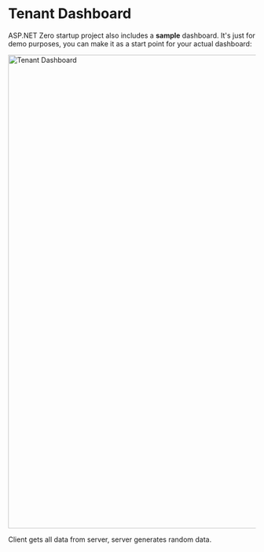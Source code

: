 # Tenant Dashboard

ASP.NET Zero startup project also includes a **sample** dashboard. It's just for demo purposes, you can make it as a start point for your actual dashboard:

<img src="D:/Github/documents/docs/en/images/dashboardV3.png" alt="Tenant Dashboard" class="img-thumbnail" width="1235" height="965" />

Client gets all data from server, server generates random data.